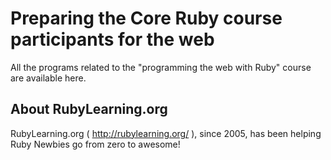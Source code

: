 Preparing the Core Ruby course participants for the web
=======================================================

All the programs related to the "programming the web with Ruby" course are available here.


About RubyLearning.org
----------------------

RubyLearning.org ( http://rubylearning.org/ ), since 2005, has been helping Ruby Newbies go from zero to awesome!
